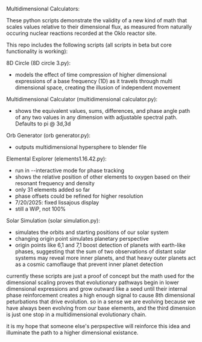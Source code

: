 Multidimensional Calculators:

These python scripts demonstrate the validity of a new kind of math that scales values relative to their dimensional flux, as measured from naturally occuring nuclear reactions recorded at the Oklo reactor site.

This repo includes the following scripts (all scripts in beta but core functionality is working):

8D Circle (8D circle 3.py):
  - models the effect of time compression of higher dimensional expressions of a base frequency (1D) as it travels through multi dimensional space, creating the illusion of independent movement

Multidimensional Calculator (multidimensional calculator.py):
  - shows the equivalent values, sums, differences, and phase angle path of any two values in any dimension with adjustable spectral path. Defaults to pi @ 3d,3d

Orb Generator (orb generator.py):
  - outputs multidimensional hypersphere to blender file 

Elemental Explorer (elements1.16.42.py):
  - run in --interactive mode for phase tracking
  - shows the relative position of other elements to oxygen based on their resonant frequency and density
  - only 31 elements added so far
  - phase offsets could be refined for higher resolution
  - 7/20/2025: fixed lissajous display
  - still a WiP, not 100%

Solar Simulation (solar simulation.py):
  - simulates the orbits and starting positions of our solar system
  - changing origin point simulates planetary perspective
  - origin points like 6,1 and 7,1 boost detection of planets with earth-like phases, suggesting that the sum of two observations of distant solar systems may reveal more inner planets, and that heavy outer planets act as a cosmic camoflauge that prevent inner planet detection

currently these scripts are just a proof of concept but the math used for the dimensional scaling proves that evolutionary pathways begin in lower dimensional expressions and grow outward like a seed until their internal phase reinforcement creates a high enough signal to cause 8th dimensional peturbations that drive evolution. so in a sense we are evolving because we have always been evolving from our base elements, and the third dimension is just one stop in a multidimensional evolutionary chain.

it is my hope that someone else's perpspective will reinforce this idea and illuminate the path to a higher dimensional existance. 
